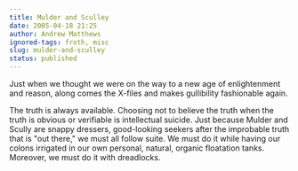 ```yaml
---
title: Mulder and Sculley
date: 2005-04-18 21:25
author: Andrew Matthews
ignored-tags: froth, misc
slug: mulder-and-sculley
status: published
---
```


Just when we thought we were on the way to a new age of enlightenment and reason, along comes the X-files and makes gullibility fashionable again.

The truth is always available. Choosing not to believe the truth when the truth is obvious or verifiable is intellectual suicide. Just because Mulder and Scully are snappy dressers, good-looking seekers after the improbable truth that is "out there," we must all follow suite. We must do it while having our colons irrigated in our own personal, natural, organic floatation tanks. Moreover, we must do it with dreadlocks.
